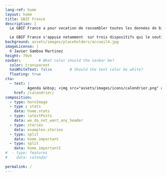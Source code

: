 ```yaml
---
lang-ref: home
layout: home
title: GBIF France
description: |
  Le GBIF France a pour vocation de rassembler toutes les données de biodiversité collectées par les acteurs français, sur ou en dehors du territoire national, afin de les mettre à disposition sur le GBIF international.

  Le GBIF France s'appuie notamment  sur trois dispositifs qui le soutiennent dans cette mission : Le [SINP](https://inpn.mnhn.fr/informations/sinp/presentation){:target="_blank"}, [Récolnat](https://recolnat.fr/fr){:target="_blank"} et le [PNDB](https://www.pndb.fr/fr/){:target="_blank"}
background: assets/images/placeholders/accueil4.jpg
imageLicense: |
  © Javier Gamboa Martinez
height: 70vh
navbar:        # What color should the navbar be?
  color: transparent
  hasWhiteText: false        # Should the text color be white?
  floating: true
cta:
  - text: |
          Agenda &nbsp; <img src="assets/images/icons/calendrier.png" alt="calendrier" style="height: 40px;"/>
    href: /calendrier/
composition:
  - type: heroImage
  - type : stats
    data: home.stats
  - type: latestPosts
    data: we_do_not_want_any_header
  - type: stories
    data: examples.stories
  - type: split
    data: home.important
  - type: split
    data: home.important2
#  - type: features
#    data: calendar
  
permalink: /
---
```

